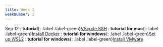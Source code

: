 ```yaml
---
title: Week 1
weekNumber: 1
---
```


Sep 12
: **tutorial**{: .label .label-green}[VScode SSH](https://mp.weixin.qq.com/s/cnEFK1VX2hM_VBev8MdpVQ)
  : **tutorial for mac**{: .label .label-green}[Install Docker](https://mp.weixin.qq.com/s/juWtNUnIuFJfXoP_6eKIKg)
: **tutorial for windows**{: .label .label-green}[Set up WSL2](https://mp.weixin.qq.com/s/juWtNUnIuFJfXoP_6eKIKg)
  : **tutorial for windows**{: .label .label-green}[Install VMware](https://mp.weixin.qq.com/s/Lsbyk522TbrXagd2Mf_M5w)